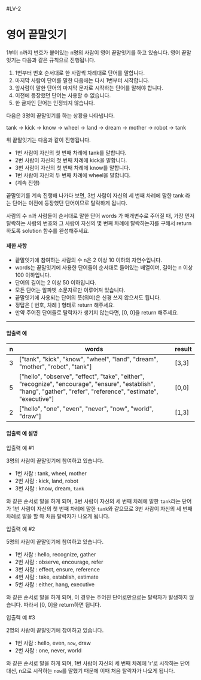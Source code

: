 #LV-2 

# 영어 끝말잇기

1부터 n까지 번호가 붙어있는 n명의 사람이 영어 끝말잇기를 하고 있습니다. 영어 끝말잇기는 다음과 같은 규칙으로 진행됩니다.

1. 1번부터 번호 순서대로 한 사람씩 차례대로 단어를 말합니다.
2. 마지막 사람이 단어를 말한 다음에는 다시 1번부터 시작합니다.
3. 앞사람이 말한 단어의 마지막 문자로 시작하는 단어를 말해야 합니다.
4. 이전에 등장했던 단어는 사용할 수 없습니다.
5. 한 글자인 단어는 인정되지 않습니다.

다음은 3명이 끝말잇기를 하는 상황을 나타냅니다.

tank → kick → know → wheel → land → dream → mother → robot → tank

위 끝말잇기는 다음과 같이 진행됩니다.

- 1번 사람이 자신의 첫 번째 차례에 tank를 말합니다.
- 2번 사람이 자신의 첫 번째 차례에 kick을 말합니다.
- 3번 사람이 자신의 첫 번째 차례에 know를 말합니다.
- 1번 사람이 자신의 두 번째 차례에 wheel을 말합니다.
- (계속 진행)

끝말잇기를 계속 진행해 나가다 보면, 3번 사람이 자신의 세 번째 차례에 말한 tank 라는 단어는 이전에 등장했던 단어이므로 탈락하게 됩니다.

사람의 수 n과 사람들이 순서대로 말한 단어 words 가 매개변수로 주어질 때, 가장 먼저 탈락하는 사람의 번호와 그 사람이 자신의 몇 번째 차례에 탈락하는지를 구해서 return 하도록 solution 함수를 완성해주세요.

#### 제한 사항

- 끝말잇기에 참여하는 사람의 수 n은 2 이상 10 이하의 자연수입니다.
- words는 끝말잇기에 사용한 단어들이 순서대로 들어있는 배열이며, 길이는 n 이상 100 이하입니다.
- 단어의 길이는 2 이상 50 이하입니다.
- 모든 단어는 알파벳 소문자로만 이루어져 있습니다.
- 끝말잇기에 사용되는 단어의 뜻(의미)은 신경 쓰지 않으셔도 됩니다.
- 정답은 [ 번호, 차례 ] 형태로 return 해주세요.
- 만약 주어진 단어들로 탈락자가 생기지 않는다면, [0, 0]을 return 해주세요.

----

#### 입출력 예

| **n** | **words**                                                                                                                                                          | **result** |
| ----- | ------------------------------------------------------------------------------------------------------------------------------------------------------------------ | ---------- |
| 3     | ["tank", "kick", "know", "wheel", "land", "dream", "mother", "robot", "tank"]                                                                                      | [3,3]      |
| 5     | ["hello", "observe", "effect", "take", "either", "recognize", "encourage", "ensure", "establish", "hang", "gather", "refer", "reference", "estimate", "executive"] | [0,0]      |
| 2     | ["hello", "one", "even", "never", "now", "world", "draw"]                                                                                                          | [1,3]      |

#### 입출력 예 설명

입출력 예 #1

3명의 사람이 끝말잇기에 참여하고 있습니다.

- 1번 사람 : tank, wheel, mother
- 2번 사람 : kick, land, robot
- 3번 사람 : know, dream, `tank`

와 같은 순서로 말을 하게 되며, 3번 사람이 자신의 세 번째 차례에 말한 `tank`라는 단어가 1번 사람이 자신의 첫 번째 차례에 말한 `tank`와 같으므로 3번 사람이 자신의 세 번째 차례로 말을 할 때 처음 탈락자가 나오게 됩니다.

입출력 예 #2

5명의 사람이 끝말잇기에 참여하고 있습니다.

- 1번 사람 : hello, recognize, gather
- 2번 사람 : observe, encourage, refer
- 3번 사람 : effect, ensure, reference
- 4번 사람 : take, establish, estimate
- 5번 사람 : either, hang, executive

와 같은 순서로 말을 하게 되며, 이 경우는 주어진 단어로만으로는 탈락자가 발생하지 않습니다. 따라서 [0, 0]을 return하면 됩니다.

입출력 예 #3

2명의 사람이 끝말잇기에 참여하고 있습니다.

- 1번 사람 : hello, even, `now`, draw
- 2번 사람 : one, never, world

와 같은 순서로 말을 하게 되며, 1번 사람이 자신의 세 번째 차례에 'r'로 시작하는 단어 대신, n으로 시작하는 `now`를 말했기 때문에 이때 처음 탈락자가 나오게 됩니다.

